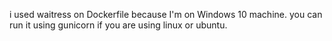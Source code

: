 i used waitress on Dockerfile because I'm on Windows 10 machine.
you can run it using gunicorn if you are using linux or ubuntu.
